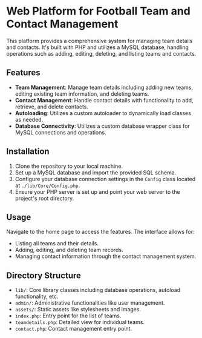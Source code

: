 
# Web Platform for Football Team and Contact Management

This platform provides a comprehensive system for managing team details and contacts. It's built with PHP and utilizes a MySQL database, handling operations such as adding, editing, deleting, and listing teams and contacts.

## Features

- **Team Management**: Manage team details including adding new teams, editing existing team information, and deleting teams.
- **Contact Management**: Handle contact details with functionality to add, retrieve, and delete contacts.
- **Autoloading**: Utilizes a custom autoloader to dynamically load classes as needed.
- **Database Connectivity**: Utilizes a custom database wrapper class for MySQL connections and operations.

## Installation

1. Clone the repository to your local machine.
2. Set up a MySQL database and import the provided SQL schema.
3. Configure your database connection settings in the `Config` class located at `./lib/Core/Config.php`.
4. Ensure your PHP server is set up and point your web server to the project's root directory.

## Usage

Navigate to the home page to access the features. The interface allows for:
- Listing all teams and their details.
- Adding, editing, and deleting team records.
- Managing contact information through the contact management system.

## Directory Structure

- `lib/`: Core library classes including database operations, autoload functionality, etc.
- `admin/`: Administrative functionalities like user management.
- `assets/`: Static assets like stylesheets and images.
- `index.php`: Entry point for the list of teams.
- `teamdetails.php`: Detailed view for individual teams.
- `contact.php`: Contact management entry point.

